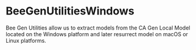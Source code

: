 # BeeGenUtilitiesWindows
Bee Gen Utilities allow us to extract models from the CA Gen Local Model located on the Windows platform and later resurrect model on macOS or Linux platforms.

